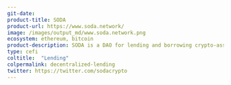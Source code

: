 ```yaml
---
git-date: 
product-title: SODA
product-url: https://www.soda.network/
image: /images/output_md/www.soda.network.png
ecosystem: ethereum, bitcoin
product-description: SODA is a DAO for lending and borrowing crypto-assets. You can borrow DAI within 15 minutes with a fixed rate using Bitcoin (BTC) as a collateral.
type: cefi
coltitle:  "Lending"
colpermalink: decentralized-lending
twitter: https://twitter.com/sodacrypto
---
```

